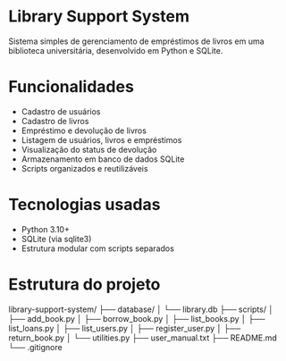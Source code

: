 # Library Support System

Sistema simples de gerenciamento de empréstimos de livros em uma biblioteca universitária, desenvolvido em Python e SQLite.

# Funcionalidades

- Cadastro de usuários
- Cadastro de livros
- Empréstimo e devolução de livros
- Listagem de usuários, livros e empréstimos
- Visualização do status de devolução
- Armazenamento em banco de dados SQLite
- Scripts organizados e reutilizáveis

# Tecnologias usadas

- Python 3.10+
- SQLite (via sqlite3)
- Estrutura modular com scripts separados

# Estrutura do projeto

library-support-system/
├── database/
│ └── library.db
├── scripts/
│ ├── add_book.py
│ ├── borrow_book.py
│ ├── list_books.py
│ ├── list_loans.py
│ ├── list_users.py
│ ├── register_user.py
│ ├── return_book.py
│ └── utilities.py
├── user_manual.txt
├── README.md
└── .gitignore
